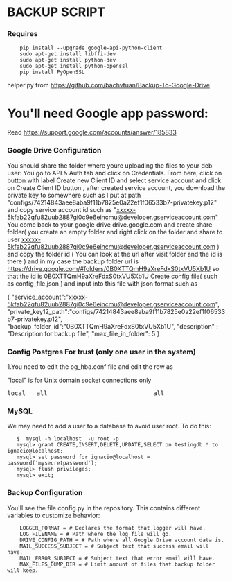# BACKUP SCRIPT

### Requires

        pip install --upgrade google-api-python-client
        sudo apt-get install libffi-dev
        sudo apt-get install python-dev
        sudo apt-get install python-openssl
        pip install PyOpenSSL

helper.py from https://github.com/bachvtuan/Backup-To-Google-Drive

# You'll need Google app password: 

Read https://support.google.com/accounts/answer/185833

### Google Drive Configuration

You should share the folder where youre uploading the files to your deb user:
You go to API & Auth tab and click on Credentials. From here, click on button with label Create new Client ID and select service account and click on Create Client ID button , after created service account, you download the private key to somewhere such as I put at path "configs/74214843aee8aba9f11b7825e0a22ef1f06533b7-privatekey.p12" and copy service account id such as "xxxxx-5kfab22qfu82uub2887gi0c9e6eincmu@developer.gserviceaccount.com"
You come back to your google drive drive.google.com and create share folder( you create an empty folder and right click on the folder and share to user xxxxx-5kfab22qfu82uub2887gi0c9e6eincmu@developer.gserviceaccount.com ) and copy the folder id ( You can look at the url after visit folder and the id is there ) and in my case the backup folder url is https://drive.google.com/#folders/0B0XTTQmH9aXreFdxS0txVU5Xb1U so that the id is 0B0XTTQmH9aXreFdxS0txVU5Xb1U
Create config file( such as config_file.json ) and input into this file with json format such as

{
    "service_account":"xxxxx-5kfab22qfu82uub2887gi0c9e6eincmu@developer.gserviceaccount.com",
    "private_key12_path":"configs/74214843aee8aba9f11b7825e0a22ef1f06533b7-privatekey.p12",
    "backup_folder_id":"0B0XTTQmH9aXreFdxS0txVU5Xb1U",
    "description" : "Description for backup file",
    "max_file_in_folder": 5
}


### Config Postgres For trust (only one user in the system)

1.You need to edit the pg_hba.conf file and edit the row as

"local" is for Unix domain socket connections only
<pre>
local   all                             all                                     trust
</pre>
### MySQL

We may need to add a user to a database to avoid user root. To do this:

       $  mysql -h localhost  -u root -p
       mysql> grant CREATE,INSERT,DELETE,UPDATE,SELECT on testingdb.* to ignacio@localhost;
       mysql> set password for ignacio@localhost = password('mysecretpassword');
       mysql> flush privileges;
       mysql> exit;

### Backup Configuration

You'll see the file config.py in the repository. This contains different variables to customize behavior:

        LOGGER_FORMAT = # Declares the format that logger will have.
        LOG_FILENAME = # Path where the log file will go.
        DRIVE_CONFIG_PATH = # Path where all Google Drive account data is.
        MAIL_SUCCESS_SUBJECT = # Subject text that success email will have.
        MAIL_ERROR_SUBJECT = # Subject text that error email will have.
        MAX_FILES_DUMP_DIR = # Limit amount of files that backup folder will keep.
